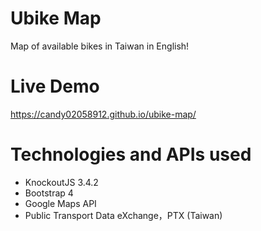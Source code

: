 # Ubike Map

Map of available bikes in Taiwan in English!

# Live Demo

https://candy02058912.github.io/ubike-map/

# Technologies and APIs used
* KnockoutJS 3.4.2
* Bootstrap 4
* Google Maps API
* Public Transport Data eXchange，PTX (Taiwan)
